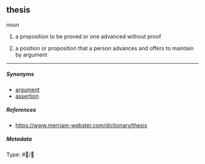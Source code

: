 ## thesis

*noun*

1. a proposition to be proved or one advanced without proof

1. a position or proposition that a person advances and offers to maintain by argument

---

##### Synonyms

* [argument](argument.md)
* [assertion](assertion.md)

##### References

* https://www.merriam-webster.com/dictionary/thesis

##### Metadata

Type: #💬/💬 
